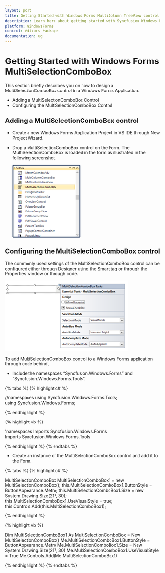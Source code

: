 ```yaml
---
layout: post
title: Getting Started with Windows Forms MultiColumn TreeView control | Syncfusion
description: Learn here about getting started with Syncfusion Windows Forms MultiSelectionComboBox control and more details.
platform: WindowsForms
control: Editors Package
documentation: ug
---
```


# Getting Started with Windows Forms MultiSelectionComboBox


This section briefly describes you on how to design a MultiSelectionComboBox control in a Windows Forms Application.

* Adding a MultiSelectionComboBox Control
* Configuring the MultiSelectionComboBox Control

## Adding a MultiSelectionComboBox control

* Create a new Windows Forms Application Project in VS IDE through New Project Wizard.
* Drop a MultiSelectionComboBox control on the Form. The MultiSelectionComboBox is loaded in the form as illustrated in the following screenshot.

  ![Windows Forms MultiSelectionComboBox Overview Image335](Overview_images/Overview_img335.png) 

## Configuring the MultiSelectionComboBox control

The commonly used settings of the MultiSelectionComboBox control can be configured either through Designer using the Smart tag or through the Properties window or through code. 

![Overview_img336](Overview_images/Overview_img336.png)


To add MultiSelectionComboBox control to a Windows Forms application through code behind,

* Include the namespaces “Syncfusion.Windows.Forms” and “Syncfusion.Windows.Forms.Tools”.

{% tabs %}
{% highlight c# %}

//namespaces
using Syncfusion.Windows.Forms.Tools;
using Syncfusion.Windows.Forms;

{% endhighlight %}

{% highlight vb %}
 
'namespaces
Imports Syncfusion.Windows.Forms
Imports Syncfusion.Windows.Forms.Tools

{% endhighlight %}
{% endtabs %}

* Create an instance of the MultiSelectionComboBox control and add it to the Form.

{% tabs %}
{% highlight c# %}

MultiSelectionComboBox MultiSelectionComboBox1 = new MultiSelectionComboBox();
this.MultiSelectionComboBox1.ButtonStyle = ButtonAppearance.Metro;
this.MultiSelectionComboBox1.Size = new System.Drawing.Size(217, 30);
this.MultiSelectionComboBox1.UseVisualStyle = true;
this.Controls.Add(this.MultiSelectionComboBox1);

{% endhighlight %}

{% highlight vb %}

Dim MultiSelectionComboBox1 As MultiSelectionComboBox = New MultiSelectionComboBox()
Me.MultiSelectionComboBox1.ButtonStyle = ButtonAppearance.Metro
Me.MultiSelectionComboBox1.Size = New System.Drawing.Size(217, 30)        Me.MultiSelectionComboBox1.UseVisualStyle = True
Me.Controls.Add(Me.MultiSelectionComboBox1)

{% endhighlight %}
{% endtabs %}
